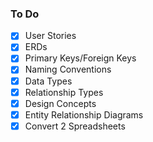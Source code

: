 ### To Do
- [x] User Stories
- [x] ERDs
- [x] Primary Keys/Foreign Keys
- [x] Naming Conventions
- [x] Data Types
- [x] Relationship Types
- [x] Design Concepts
- [x] Entity Relationship Diagrams
- [x] Convert 2 Spreadsheets